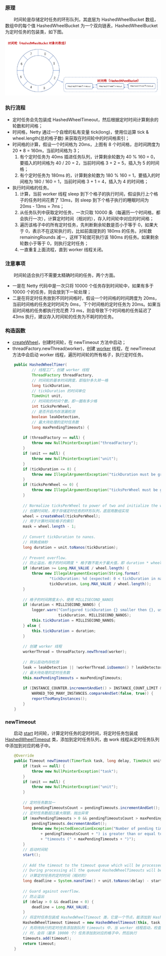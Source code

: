### 原理
　　时间轮是存储定时任务的环形队列，其底层为 HashedWheelBucket 数组，数组中的每个值 HashedWheelBucket 为一个双向链表，HashedWheelBucket 为定时任务的包装类，如下图。

![avatar](photo_1.png)

### 执行流程
- 定时任务会先包装成 HashedWheelTimeout，然后根据定时时间计算剩余的轮数和时间格；
- 时间格，Netty 通过一个自增的私有变量 tick(long)，使用位运算 tick & wheel.length(总的格子数) 来获取在时间轮中的时间格索引；
- 时间格的计算，假设一个时间格为 20ms，上图有 8 个时间格，总时间跨度为 20 * 8 = 160m，当前时间格为 3；
    1. 有个定时任务为 40ms 插进任务队列，计算剩余轮数为 40 % 160 = 0，要插入的时间格为 40 / 20 = 2，当前时间格 3 + 2 = 5，插入为 5 的时间格；
    2. 有个定时任务为 180ms 的，计算剩余轮数为 180 % 160 = 1，要插入的时间格为 180 / 160 = 1，当前时间格 3 + 1 = 4，插入为 4 的时间格；
- 执行时间格的任务。
    1. 计算，当前 worker 线程 sleep 到下个格子的执行时间，假设执行上个格子的任务时间花费了 13ms，则 sleep 到下个格子执行的睡眠时间为 20ms - 13ms = 7ms；
    2. 从任务队列中获取定时任务，一次只取 10000 条（每遍历一个时间格，都会执行一次），计算定时时间（相对的），存入时间轮中对应的时间格；
    3. 遍历该格子中的所有定时任务，先判断剩余轮数是否小于等于 0，如果大于 0，表示不在这轮执行的，比如前面提到的 180ms 的任务。对轮数 remainingRounds 减一，这样下轮就可执行该 180ms 的任务。如果剩余轮数小于等于 0，则执行定时任务；
    4. 一直重复上面流程，直到 worker 线程关闭。

### 注意事项
　　时间轮适合执行不需要太精确时间的任务，两个方面。

- 一是在 Netty 代码中是一次只将 10000 个任务存到时间轮中，如果有多于 10000 个的任务，则会放到下一轮处理；
- 二是在将定时任务放到不同时间格时，假设一个时间格的时间跨度为 20ms，当前时间格的任务定时时间为 0ms，下个时间格的定时任务为 20ms。如果当前时间格的任务都执行完花费 73 ms，则会导致下个时间格的任务延迟了 43ms 执行，建议存入时间轮的任务为不耗时的任务。


### 构造函数

- [createWheel](https://github.com/martin-1992/Netty-Notes/blob/master/%E6%97%B6%E9%97%B4%E8%BD%AE%20HashedWheelTimer/createWheel.md)，创建时间轮，在 newTimeout 方法中启动；
- threadFactory.newThread(worker)，创建 [worker](https://github.com/martin-1992/Netty-Notes/blob/master/%E6%97%B6%E9%97%B4%E8%BD%AE%20HashedWheelTimer/Worker.md) 线程，在 newTimeout 方法中会启动 worker 线程，遍历时间轮的所有格子，执行定时任务。

```java
    public HashedWheelTimer(
            // 线程工厂，创建 worker 线程
            ThreadFactory threadFactory,
            // 时间轮的基本时间跨度，即指针多久转一格
            long tickDuration,
            // tickDuration 的时间单位
            TimeUnit unit,
            // 时间轮的时间个数，即一圈有多少格
            int ticksPerWheel,
            // 是否开启内存泄漏检测
            boolean leakDetection,
            // 最大待处理的定时任务数
            long maxPendingTimeouts) {

        if (threadFactory == null) {
            throw new NullPointerException("threadFactory");
        }
        if (unit == null) {
            throw new NullPointerException("unit");
        }
        if (tickDuration <= 0) {
            throw new IllegalArgumentException("tickDuration must be greater than 0: " + tickDuration);
        }
        if (ticksPerWheel <= 0) {
            throw new IllegalArgumentException("ticksPerWheel must be greater than 0: " + ticksPerWheel);
        }

        // Normalize ticksPerWheel to power of two and initialize the wheel.
        // 创建时间轮，用于存储定时任务的环形队列，底层用数组实现
        wheel = createWheel(ticksPerWheel);
        // 用于计算时间轮格子的索引
        mask = wheel.length - 1;

        // Convert tickDuration to nanos.
        // 转换成纳秒
        long duration = unit.toNanos(tickDuration);

        // Prevent overflow.
        // 防止溢出，格子的时间跨度 * 格子数不能大于最大值，即 duration * wheel.length >= Long.MAX_VALUE
        if (duration >= Long.MAX_VALUE / wheel.length) {
            throw new IllegalArgumentException(String.format(
                    "tickDuration: %d (expected: 0 < tickDuration in nanos < %d",
                    tickDuration, Long.MAX_VALUE / wheel.length));
        }

        // 格子的时间跨度太小，使用 MILLISECOND_NANOS
        if (duration < MILLISECOND_NANOS) {
            logger.warn("Configured tickDuration {} smaller then {}, using 1ms.",
                        tickDuration, MILLISECOND_NANOS);
            this.tickDuration = MILLISECOND_NANOS;
        } else {
            this.tickDuration = duration;
        }

        // 创建 worker 线程
        workerThread = threadFactory.newThread(worker);

        // 默认启动内存检测
        leak = leakDetection || !workerThread.isDaemon() ? leakDetector.track(this) : null;
        // 最大待处理的定时任务数
        this.maxPendingTimeouts = maxPendingTimeouts;

        if (INSTANCE_COUNTER.incrementAndGet() > INSTANCE_COUNT_LIMIT &&
            WARNED_TOO_MANY_INSTANCES.compareAndSet(false, true)) {
            reportTooManyInstances();
        }
    }
```

### newTimeout
　　启动 [start](https://github.com/martin-1992/Netty-Notes/blob/master/%E6%97%B6%E9%97%B4%E8%BD%AE%20HashedWheelTimer/start.md) 时间轮，计算定时任务的定时时间，将定时任务包装成 [HashedWheelTimeout](https://github.com/martin-1992/Netty-Notes/blob/master/%E6%97%B6%E9%97%B4%E8%BD%AE%20HashedWheelTimer/HashedWheelTimeout.md) 类，添加到定时任务队列，由 work 线程从定时任务队列中添加到对应的格子中。

```java
    @Override
    public Timeout newTimeout(TimerTask task, long delay, TimeUnit unit) {
        if (task == null) {
            throw new NullPointerException("task");
        }
        if (unit == null) {
            throw new NullPointerException("unit");
        }

        // 定时任务数加一
        long pendingTimeoutsCount = pendingTimeouts.incrementAndGet();
        // 定时任务数超过最大限额，抛出异常
        if (maxPendingTimeouts > 0 && pendingTimeoutsCount > maxPendingTimeouts) {
            pendingTimeouts.decrementAndGet();
            throw new RejectedExecutionException("Number of pending timeouts ("
                + pendingTimeoutsCount + ") is greater than or equal to maximum allowed pending "
                + "timeouts (" + maxPendingTimeouts + ")");
        }
        // 启动时间轮
        start();

        // Add the timeout to the timeout queue which will be processed on the next tick.
        // During processing all the queued HashedWheelTimeouts will be added to the correct HashedWheelBucket.
        // 计算定时任务的定时时间（相对的）
        long deadline = System.nanoTime() + unit.toNanos(delay) - startTime;

        // Guard against overflow.
        // 防止溢出
        if (delay > 0 && deadline < 0) {
            deadline = Long.MAX_VALUE;
        }
        // 将定时任务包装成 HashedWheelTimeout 类，它是一个节点，能添加到 HashedWheelBucket 链表中
        HashedWheelTimeout timeout = new HashedWheelTimeout(this, task, deadline);
        // 先将待执行的定时任务添加到队列 timeouts 中，当 worker 线程启动，检查格子
        // 时，会将（最多 10000 个）任务添加到对应的格子中，然后执行
        timeouts.add(timeout);
        return timeout;
    }
```


